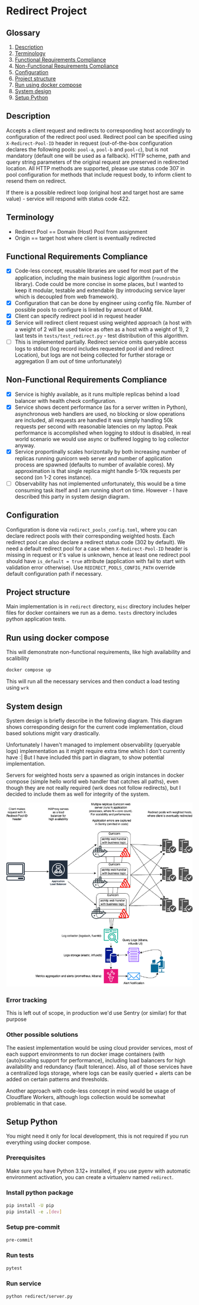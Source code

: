 # Redirect Project


## Glossary

1. [Description](#description)
2. [Terminology](#terminology)
3. [Functional Requirements Compliance](#functional-requirements-compliance)
4. [Non-Functional Requirements Compliance](#non-functional-requirements-compliance)
5. [Configuration](#configuration)
6. [Project structure](#project-structure)
7. [Run using docker compose](#run-using-docker-compose)
8. [System design](#system-design)
9. [Setup Python](#setup-python)


## Description

Accepts a client request and redirects to corresponding host accordingly to configuration of the redirect pool used. Redirect pool can be specified using `X-Redirect-Pool-ID` header in request (out-of-the-box configuration declares the following pools: `pool-a`, `pool-b` and `pool-c`), but is not mandatory (default one will be used as a fallback). HTTP scheme, path and query string parameters of the original request are preserved in redirected location. All HTTP methods are supported, please use status code 307 in pool configuration for methods that include request body, to inform client to resend them on redirect.

If there is a possible redirect loop (original host and target host are same value) - service will respond with status code 422.

## Terminology

- Redirect Pool == Domain (Host) Pool from assignment
- Origin == target host where client is eventually redirected

## Functional Requirements Compliance

- [x] Code-less concept, reusable libraries are used for most part of the application, including the main business logic algorithm (`roundrobin` library). Code could be more concise in some places, but I wanted to keep it modular, testable and extendable (by introducing service layer which is decoupled from web framework).
- [x] Configuration that can be done by engineer using config file. Number of possible pools to configure is limited by amount of RAM.
- [x] Client can specify redirect pool id in request header
- [x] Service will redirect client request using weighted approach (a host with a weight of 2 will be used twice as often as a host with a weight of 1), 2 last tests in `tests/test_redirect.py` - test distribution of this algorithm.
- [ ] This is implemented partially. Redirect service omits queryable access logs to stdout (log record includes requested pool id and redirect Location), but logs are not being collected for further storage or aggregation (I am out of time unfortunately)

## Non-Functional Requirements Compliance

- [x] Service is highly available, as it runs multiple replicas behind a load balancer with health check configuration.
- [x] Service shows decent performance (as for a server written in Python), asynchronous web handlers are used, no blocking or slow operations are included, all requests are handled it was simply handling 50k requests per second with reasonable latencies on my laptop. Peak performance is accomplished when logging to stdout is disabled, in real world scenario we would use async or buffered logging to log collector anyway.
- [x] Service proportinally scales horizontally by both increasing number of replicas running gunicorn web server and number of application process are spawned (defaults to number of available cores). My approximation is that single replica might handle 5-10k requests per second (on 1-2 cores instance).
- [ ] Observability has not implemented unfortunately, this would be a time consuming task itself and I am running short on time. However - I have described this party in system design diagram.

## Configuration

Configuration is done via `redirect_pools_config.toml`, where you can declare redirect pools with their corresponding weighted hosts. Each redirect pool can also declare a redirect status code (302 by default). We need a default redirect pool for a case when `X-Redirect-Pool-ID` header is missing in request or it's value is unknown, hence at least one redirect pool should have `is_default = true` attribute (application with fail to start with validation error otherwise). Use `REDIRECT_POOLS_CONFIG_PATH` override default configuration path if necessary.

## Project structure

Main implementation is in `redirect` directory, `misc` directory includes helper files for docker containers we run as a demo. `tests` directory includes python application tests.

## Run using docker compose

This will demonstrate non-functional requirements, like high availability and scalibility

```bash
docker compose up
```

This will run all the necessary services and then conduct a load testing using `wrk`

## System design

System design is briefly describe in the following diagram. This diagram shows corresponding design for the current code implementation, cloud based solutions might vary drastically.

Unfortunately I haven't managed to implement observability (queryable logs) implementation as it might require extra time which I don't currently have :| But I have included this part in diagram, to show potential implementation.

Servers for weighted hosts serv a spawned as origin instances in docker compose (simple hello world web handler that catches all paths), even though they are not really required (wrk does not follow redirects), but I decided to include them as well for integrity of the system.

![Diagram](diagram.png)

### Error tracking

This is left out of scope, in production we'd use Sentry (or similar) for that purpose

### Other possible solutions

The easiest implementation would be using cloud provider services, most of each support environments to run docker image containers (with {auto}scaling support for performance), including load balancers for high availability and redundancy (fault tolerance). Also, all of those services have a centralized logs storage, where logs can be easily queried + alerts can be added on certain patterns and thresholds.

Another approach with code-less concept in mind would be usage of Cloudflare Workers, although logs collection would be somewhat problematic in that case.

## Setup Python

You might need it only for local development, this is not required if you run everything using docker compose.

### Prerequisites

Make sure you have Python 3.12+ installed, if you use pyenv with automatic environment activation, you can create a virtualenv named `redirect`.

### Install python package

```bash
pip install -U pip
pip install -e .[dev]
```

### Setup pre-commit

```bash
pre-commit
```

### Run tests

```bash
pytest
```

### Run service

```bash
python redirect/server.py
```

